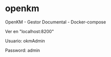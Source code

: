 # openkm
OpenKM - Gestor Documental - Docker-compose

Ver en "localhost:8200"

Usuario: okmAdmin

Password: admin
